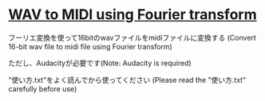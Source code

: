 # [WAV to MIDI using Fourier transform](https://github.com/Bistanium/wav_to_midi)
フーリエ変換を使って16bitのwavファイルをmidiファイルに変換する
(Convert 16-bit wav file to midi file using Fourier transform)

ただし、Audacityが必要です(Note: Audacity is required)

"使い方.txt"をよく読んでから使ってください
(Please read the "使い方.txt" carefully before use)
